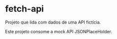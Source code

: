 # fetch-api

Projeto que lida com dados de uma API fictícia.

Este projeto consome a mock API JSONPlaceHolder.
